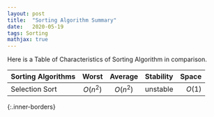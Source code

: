 ```yaml
---
layout: post
title:  "Sorting Algorithm Summary"
date:   2020-05-19
tags: Sorting
mathjax: true
---
```


Here is a Table of Characteristics of Sorting Algorithm in comparison.

<style>
.tablelines table, .tablelines td, .tablelines th {
        border: 1px solid black;
        }
</style>
| Sorting Algorithms | Worst  | Average | Stability | Space |
| ------------------ |:------:|:-------:|:---------:| -----:|
| Selection Sort     |$O(n^2)$| $O(n^2)$|  unstable |$O(1)$ |
{:.inner-borders}
